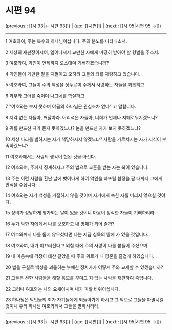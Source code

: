 # 시편 94

(previous:: [[시 93|← 시편 93]]) | (up:: [[시편]]) | (next:: [[시 95|시편 95 →]])

***




1 
여호와여, 주는 복수의 하나님이십니다. 주의 분노를 나타내소서. 



2 
세상의 재판장이시여, 일어나셔서 교만한 자에게 마땅히 받아야 할 형벌을 주소서. 



3 
여호와여, 악인이 언제까지 으스대며 기뻐하겠습니까? 



4 
악인들이 거만한 말을 지껄이고 오히려 그들의 죄를 자랑하고 있습니다. 



5 
여호와여, 그들이 주의 백성을 짓누르며 주께서 사랑하는 자들을 괴롭히고 



6 
과부와 고아를 죽이며 나그네를 학살하고 



7 
"여호와는 보지 못하며 야곱의 하나님은 관심조차 없다" 고 말합니다. 



8 
지각 없는 자들아, 깨달아라. 어리석은 자들아, 너희가 언제나 지혜로워지겠느냐? 



9 
귀를 만드신 자가 듣지 못하겠느냐? 눈을 만드신 자가 보지 못하겠느냐? 



10 
세상 나라를 벌하시는 자가 책망하시지 않겠느냐? 사람을 가르치시는 자가 지식이 부족하겠느냐? 



11 
여호와께서는 사람의 생각이 헛된 것을 아신다. 



12 
여호와여, 주께서 징계하시고 주의 법으로 교훈을 받는 자는 복이 있습니다. 



13 
주는 이런 사람을 환난 날에 벗어나게 하여 악인을 빠뜨릴 함정을 팔 때까지 그에게 안식을 주십니다. 



14 
여호와는 자기 백성을 거절하지 않을 것이며 자기에게 속한 자를 버리지 않으실 것이다. 



15 
정의가 정당하게 평가되는 날이 있을 것이니 마음이 정직한 자들이 기뻐하리라. 



16 
누가 악한 자에게서 나를 보호하고 내 방패가 되어 줄까? 



17 
여호와께서 나를 돕지 않으셨다면 나는 지금 침묵의 땅에 가 있을 것입니다. 



18 
여호와여, 내가 미끄러진다고 외칠 때에 주의 사랑이 나를 붙들어 주셨으며 



19 
내 마음속에 걱정이 태산 같았을 때 주의 위로가 내 영혼을 즐겁게 하였습니다. 



20 
법을 구실로 백성을 괴롭히는 부패한 정치가가 어떻게 주와 교제할 수 있겠습니까? 



21 
그들은 선한 사람들을 해할 음모를 꾸미고 죄 없는 사람을 재판하여 죽입니다. 



22 
그러나 여호와는 나의 요새이시며 내가 피할 바위이십니다. 



23 
하나님은 악인들의 죄가 자기들에게 되돌아가게 하시고 그 악으로 그들을 파멸시킬 것이니 우리 하나님 여호와께서 그들을 멸하시리라.

***

(previous:: [[시 93|← 시편 93]]) | (up:: [[시편]]) | (next:: [[시 95|시편 95 →]])
